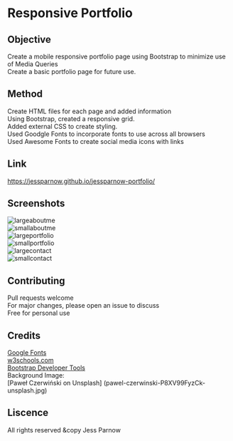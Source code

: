 # Responsive Portfolio

## Objective
Create a mobile responsive portfolio page using Bootstrap to minimize use of Media Queries<br>
Create a basic portfolio page for future use.<br>


## Method
Create HTML files for each page and added information<br>
Using Bootstrap, created a responsive grid.<br>
Added external CSS to create styling.<br>
Used Goodgle Fonts to incorporate fonts to use across all browsers<br>
Used Awesome Fonts to create social media icons with links<br>

## Link
https://jessparnow.github.io/jessparnow-portfolio/

## Screenshots
![largeaboutme](https://user-images.githubusercontent.com/71057611/95665152-31a34580-0b13-11eb-888a-c794b857ae3a.png)<br>
![smallaboutme](https://user-images.githubusercontent.com/71057611/95665153-37992680-0b13-11eb-8a7b-93ef4708bc5d.png)<br>
![largeportfolio](https://user-images.githubusercontent.com/71057611/95665155-3962ea00-0b13-11eb-9bbe-72d6707e08ff.png)<br>
![smallportfolio](https://user-images.githubusercontent.com/71057611/95665156-3c5dda80-0b13-11eb-98e1-12d1da382aac.png)<br>
![largecontact](https://user-images.githubusercontent.com/71057611/95665157-3ec03480-0b13-11eb-918b-57f6cdf73a8e.png)<br>
![smallcontact](https://user-images.githubusercontent.com/71057611/95665160-4089f800-0b13-11eb-8cac-8b0652491595.png)<br>



## Contributing
Pull requests welcome<br>
For major changes, please open an issue to discuss<br>
Free for personal use

## Credits
[Google Fonts](https://fonts.google.com/)<br>
[w3schools.com](https://www.w3schools.com/)<br>
[Bootstrap Developer Tools](https://getbootstrap.com/docs/4.3/getting-started/introduction/)<br>
Background Image:<br>
[Paweł Czerwiński on Unsplash] (pawel-czerwinski-P8XV99FyzCk-unsplash.jpg)<br>

## Liscence

All rights reserved
&copy Jess Parnow


